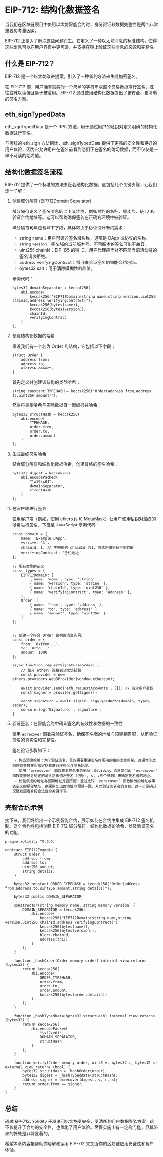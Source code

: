 # EIP-712: 结构化数据签名

当我们在区块链项目中使用以太坊智能合约时，身份验证和数据完整性是两个非常重要的考量因素。

EIP-712 正是为了解决这些问题而生。它定义了一种以太坊消息的标准结构，使得这些消息可以在用户界面中更可读，并支持在链上验证这些消息的来源和完整性。

## 什么是 EIP-712？

EIP-712 是一个以太坊改进提案，引入了一种新的方法来生成加密签名。

在 EIP-712 前，用户通常需要对一个简单的字符串或整个交易数据进行签名，这往往难以读懂且易于被滥用。EIP-712 通过使用结构化数据提出了更安全、更清晰的签名方案。


## eth_signTypedData

eth_signTypedData 是一个 RPC 方法，用于通过用户的私钥对定义明确的结构化数据进行签名。

与传统的 eth_sign 方法相比，eth_signTypedData 提供了更高的安全性和更好的用户体验，因为它允许用户在签名前看到他们正在签名的确切数据，而不仅仅是一串不可读的哈希值。



## 结构化数据签名流程

EIP-712 提供了一个标准的方法来签名结构化数据。这包括几个关键步骤，让我们逐一了解：

1. 创建域分隔符 (EIP712Domain Separator)

    域分隔符定义了签名消息的上下文环境，例如合约的名称、版本号、链 ID 和验证合约地址等。这可以帮助确保签名在正确的环境中被验证。

    域分隔符**可以**包含以下字段，具体取决于协议设计者的需求：
    - string name：用户可读的签名域名称，通常是 DApp 或协议的名称。
    - string version：签名域的当前版本号，不同版本的签名可能不兼容。
    - uint256 chainId：EIP-155 的链 ID，用户代理应当对不匹配当前活动链的签名请求拒绝。
    - address verifyingContract：将用来验证签名的智能合约地址。
    - bytes32 salt：用于消除模糊性的盐值。

    示例代码：
    ```
    bytes32 domainSeparator = keccak256(
        abi.encode(
            keccak256("EIP712Domain(string name,string version,uint256 chainId,address verifyingContract)"),
            keccak256(bytes(name)),
            keccak256(bytes(version)),
            chainId,
            verifyingContract
        )
    );
    ```

2. 创建结构化数据的哈希

    假设我们有一个名为 Order 的结构，它包括以下字段：
    ```
    struct Order {
        address from;
        address to;
        uint256 amount;
    }
    ```

    首先定义并创建该结构的类型哈希：

    `string constant TYPEHASH = keccak256("Order(address from,address to,uint256 amount)");`

    然后将类型哈希与实际数据值一起编码并哈希：
    ```
    bytes32 structHash = keccak256(
        abi.encode(
            TYPEHASH,
            order.from,
            order.to,
            order.amount
        )
    );
    ```

3. 生成最终签名哈希

    结合域分隔符和结构化数据哈希，创建最终的签名哈希：
    ```
    bytes32 digest = keccak256(
        abi.encodePacked(
            "\x19\x01",
            domainSeparator,
            structHash
        )
    );
    ```

4. 在客户端进行签名

    使用客户端（例如，使用 ethers.js 和 MetaMask）让用户使用私钥对最终的哈希进行签名。下面是 JavaScript 示例代码：
    ```
    const domain = {
        name: 'Example DApp',
        version: '1',
        chainId: 1, // 主网络的 chainId 为1, 测试网络则有不同的值
        verifyingContract: '合约地址'
    };

    // 所有类型的定义
    const types = {
        EIP712Domain: [
            { name: 'name', type: 'string' },
            { name: 'version', type: 'string' },
            { name: 'chainId', type: 'uint256' },
            { name: 'verifyingContract', type: 'address' },
        ],
        Order: [
            { name: 'from', type: 'address' },
            { name: 'to', type: 'address' },
            { name: 'amount', type: 'uint256' }
        ]
    };


    // 创建一个符合 Order 结构的消息实例。
    const order = {
        from: '0xfrom...',
        to: '0xto...',
        amount: 1000
    };

    async function requestSignature(order) {
        // 使用 ethers 连接到以太坊钱包
        const provider = new ethers.providers.Web3Provider(window.ethereum);

        await provider.send('eth_requestAccounts', []); // 请求用户授权
        const signer = provider.getSigner();

        const signature = await signer._signTypedData(domain, types, order);
        console.log('Signature:', signature);
    }
    ```

5. 验证签名：在智能合约中确认签名的有效性和数据的一致性

    使用 `ecrecover` 函数来验证签名，确保签名者的地址与预期相匹配，从而验证签名的真实性和完整性。

    签名验证步骤如下：
    
        - 构造消息哈希：为了验证签名，首先需要重建签名时所用的相同消息哈希。这通常涉及将原始参数按照指定格式进行序列化与哈希处理。
        - 使用 `ecrecover` 函数恢复签名者的地址：Solidity 语言提供的 `ecrecover` 函数能够通过给定的消息哈希值及签名（包括r, s, v三个参数）来确定签名者的地址。
        - 校验恢复的地址与预期地址是否匹配：通过比较 `ecrecover` 函数输出的地址与事先定义的期望地址，确保恢复出的地址与预期一致，从而验证签名者的身份。这一步是确认交易发起者身份合法性的关键环节。

## 完整合约示例
接下来，我们将给出一个示例智能合约，展示如何在合约中集成 EIP-712 签名机制。这个合约将包括创建 EIP-712 域分隔符，结构化数据的哈希，以及验证签名的功能。

```
pragma solidity ^0.8.0;

contract EIP712Example {
    struct Order {
        address from;
        address to;
        uint256 amount;
        string details;
    }

    bytes32 constant ORDER_TYPEHASH = keccak256("Order(address from,address to,uint256 amount,string details)");

    bytes32 public DOMAIN_SEPARATOR;

    constructor(string memory name, string memory version) {
        DOMAIN_SEPARATOR = keccak256(
            abi.encode(
                keccak256("EIP712Domain(string name,string version,uint256 chainId,address verifyingContract)"),
                keccak256(bytes(name)),
                keccak256(bytes(version)),
                block.chainid,
                address(this)
            )
        );
    }

    function _hashOrder(Order memory order) internal view returns (bytes32) {
        return keccak256(
            abi.encode(
                ORDER_TYPEHASH,
                order.from,
                order.to,
                order.amount,
                keccak256(bytes(order.details))
            )
        );
    }

    function _hashTypedData(bytes32 structHash) internal view returns (bytes32) {
        return keccak256(
            abi.encodePacked(
                "\x19\x01",
                DOMAIN_SEPARATOR,
                structHash
            )
        );
    }

    function verify(Order memory order, uint8 v, bytes32 r, bytes32 s) external view returns (bool) {
        bytes32 structHash = _hashOrder(order);
        bytes32 digest = _hashTypedData(structHash);
        address signer = ecrecover(digest, v, r, s);
        return order.from == signer;
    }
}
```


## 总结

通过 EIP-712, Solidity 开发者可以实施更安全、更清晰的用户数据签名方案。这不仅提升了合约的安全性，也优化了用户体验。尽管实施上有一定的门槛，但其带来的好处是非常显著的。

希望本章内容能帮助你理解和运用 EIP-712 来加强你的区块链应用安全性和用户体验。
